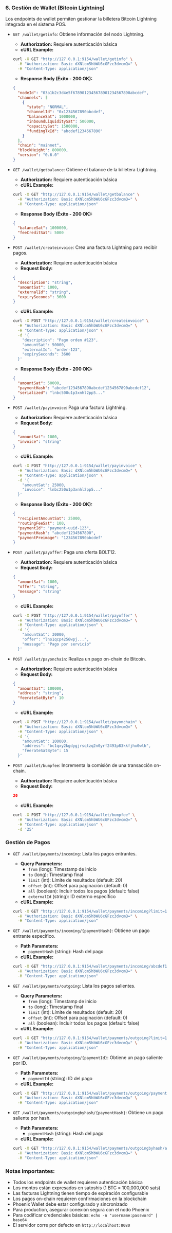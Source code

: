 ### 6. Gestión de Wallet (Bitcoin Lightning)

Los endpoints de wallet permiten gestionar la billetera Bitcoin Lightning integrada en el sistema POS.

- `GET /wallet/getinfo`: Obtiene información del nodo Lightning.
  - **Authorization:** Requiere autenticación básica
  - **cURL Example:**
  ```bash
  curl -X GET "http://127.0.0.1:9154/wallet/getinfo" \
    -H "Authorization: Basic dXNlcm5hbWU6cGFzc3dvcmQ=" \
    -H "Content-Type: application/json"
  ```
  - **Response Body (Éxito - 200 OK):**
  ```json
  {
    "nodeId": "03a1b2c3d4e5f6789012345678901234567890abcdef",
    "channels": [
      {
        "state": "NORMAL",
        "channelId": "0x1234567890abcdef",
        "balanceSat": 1000000,
        "inboundLiquiditySat": 500000,
        "capacitySat": 1500000,
        "fundingTxId": "abcdef1234567890"
      }
    ],
    "chain": "mainnet",
    "blockHeight": 800000,
    "version": "0.6.0"
  }
  ```

- `GET /wallet/getbalance`: Obtiene el balance de la billetera Lightning.
  - **Authorization:** Requiere autenticación básica
  - **cURL Example:**
  ```bash
  curl -X GET "http://127.0.0.1:9154/wallet/getbalance" \
    -H "Authorization: Basic dXNlcm5hbWU6cGFzc3dvcmQ=" \
    -H "Content-Type: application/json"
  ```
  - **Response Body (Éxito - 200 OK):**
  ```json
  {
    "balanceSat": 1000000,
    "feeCreditSat": 5000
  }
  ```

- `POST /wallet/createinvoice`: Crea una factura Lightning para recibir pagos.
  - **Authorization:** Requiere autenticación básica
  - **Request Body:**
  ```json
  {
    "description": "string",
    "amountSat": 1000,
    "externalId": "string",
    "expirySeconds": 3600
  }
  ```
  - **cURL Example:**
  ```bash
  curl -X POST "http://127.0.0.1:9154/wallet/createinvoice" \
    -H "Authorization: Basic dXNlcm5hbWU6cGFzc3dvcmQ=" \
    -H "Content-Type: application/json" \
    -d '{
      "description": "Pago orden #123",
      "amountSat": 50000,
      "externalId": "order-123",
      "expirySeconds": 3600
    }'
  ```
  - **Response Body (Éxito - 200 OK):**
  ```json
  {
    "amountSat": 50000,
    "paymentHash": "abcdef1234567890abcdef1234567890abcdef12",
    "serialized": "lnbc500u1p3xnhl2pp5..."
  }
  ```

- `POST /wallet/payinvoice`: Paga una factura Lightning.
  - **Authorization:** Requiere autenticación básica
  - **Request Body:**
  ```json
  {
    "amountSat": 1000,
    "invoice": "string"
  }
  ```
  - **cURL Example:**
  ```bash
  curl -X POST "http://127.0.0.1:9154/wallet/payinvoice" \
    -H "Authorization: Basic dXNlcm5hbWU6cGFzc3dvcmQ=" \
    -H "Content-Type: application/json" \
    -d '{
      "amountSat": 25000,
      "invoice": "lnbc250u1p3xnhl2pp5..."
    }'
  ```
  - **Response Body (Éxito - 200 OK):**
  ```json
  {
    "recipientAmountSat": 25000,
    "routingFeeSat": 100,
    "paymentId": "payment-uuid-123",
    "paymentHash": "abcdef1234567890",
    "paymentPreimage": "1234567890abcdef"
  }
  ```

- `POST /wallet/payoffer`: Paga una oferta BOLT12.
  - **Authorization:** Requiere autenticación básica
  - **Request Body:**
  ```json
  {
    "amountSat": 1000,
    "offer": "string",
    "message": "string"
  }
  ```
  - **cURL Example:**
  ```bash
  curl -X POST "http://127.0.0.1:9154/wallet/payoffer" \
    -H "Authorization: Basic dXNlcm5hbWU6cGFzc3dvcmQ=" \
    -H "Content-Type: application/json" \
    -d '{
      "amountSat": 30000,
      "offer": "lno1qcp4256wpj...",
      "message": "Pago por servicio"
    }'
  ```

- `POST /wallet/payonchain`: Realiza un pago on-chain de Bitcoin.
  - **Authorization:** Requiere autenticación básica
  - **Request Body:**
  ```json
  {
    "amountSat": 100000,
    "address": "string",
    "feerateSatByte": 10
  }
  ```
  - **cURL Example:**
  ```bash
  curl -X POST "http://127.0.0.1:9154/wallet/payonchain" \
    -H "Authorization: Basic dXNlcm5hbWU6cGFzc3dvcmQ=" \
    -H "Content-Type: application/json" \
    -d '{
      "amountSat": 100000,
      "address": "bc1qxy2kgdygjrsqtzq2n0yrf2493p83kkfjhx0wlh",
      "feerateSatByte": 15
    }'
  ```

- `POST /wallet/bumpfee`: Incrementa la comisión de una transacción on-chain.
  - **Authorization:** Requiere autenticación básica
  - **Request Body:**
  ```json
  20
  ```
  - **cURL Example:**
  ```bash
  curl -X POST "http://127.0.0.1:9154/wallet/bumpfee" \
    -H "Authorization: Basic dXNlcm5hbWU6cGFzc3dvcmQ=" \
    -H "Content-Type: application/json" \
    -d '25'
  ```

### Gestión de Pagos

- `GET /wallet/payments/incoming`: Lista los pagos entrantes.
  - **Query Parameters:**
    - `from` (long): Timestamp de inicio
    - `to` (long): Timestamp final
    - `limit` (int): Límite de resultados (default: 20)
    - `offset` (int): Offset para paginación (default: 0)
    - `all` (boolean): Incluir todos los pagos (default: false)
    - `externalId` (string): ID externo específico
  - **cURL Example:**
  ```bash
  curl -X GET "http://127.0.0.1:9154/wallet/payments/incoming?limit=10&offset=0" \
    -H "Authorization: Basic dXNlcm5hbWU6cGFzc3dvcmQ=" \
    -H "Content-Type: application/json"
  ```

- `GET /wallet/payments/incoming/{paymentHash}`: Obtiene un pago entrante específico.
  - **Path Parameters:**
    - `paymentHash` (string): Hash del pago
  - **cURL Example:**
  ```bash
  curl -X GET "http://127.0.0.1:9154/wallet/payments/incoming/abcdef1234567890" \
    -H "Authorization: Basic dXNlcm5hbWU6cGFzc3dvcmQ=" \
    -H "Content-Type: application/json"
  ```

- `GET /wallet/payments/outgoing`: Lista los pagos salientes.
  - **Query Parameters:**
    - `from` (long): Timestamp de inicio
    - `to` (long): Timestamp final
    - `limit` (int): Límite de resultados (default: 20)
    - `offset` (int): Offset para paginación (default: 0)
    - `all` (boolean): Incluir todos los pagos (default: false)
  - **cURL Example:**
  ```bash
  curl -X GET "http://127.0.0.1:9154/wallet/payments/outgoing?limit=10" \
    -H "Authorization: Basic dXNlcm5hbWU6cGFzc3dvcmQ=" \
    -H "Content-Type: application/json"
  ```

- `GET /wallet/payments/outgoing/{paymentId}`: Obtiene un pago saliente por ID.
  - **Path Parameters:**
    - `paymentId` (string): ID del pago
  - **cURL Example:**
  ```bash
  curl -X GET "http://127.0.0.1:9154/wallet/payments/outgoing/payment-uuid-123" \
    -H "Authorization: Basic dXNlcm5hbWU6cGFzc3dvcmQ=" \
    -H "Content-Type: application/json"
  ```

- `GET /wallet/payments/outgoingbyhash/{paymentHash}`: Obtiene un pago saliente por hash.
  - **Path Parameters:**
    - `paymentHash` (string): Hash del pago
  - **cURL Example:**
  ```bash
  curl -X GET "http://127.0.0.1:9154/wallet/payments/outgoingbyhash/abcdef1234567890" \
    -H "Authorization: Basic dXNlcm5hbWU6cGFzc3dvcmQ=" \
    -H "Content-Type: application/json"
  ```

### Notas importantes:
- Todos los endpoints de wallet requieren autenticación básica
- Los montos están expresados en satoshis (1 BTC = 100,000,000 sats)
- Las facturas Lightning tienen tiempo de expiración configurable
- Los pagos on-chain requieren confirmaciones en la blockchain
- Phoenix Wallet debe estar configurado y sincronizado
- Para production, asegurar conexión segura con el nodo Phoenix
- Para codificar credenciales básicas: `echo -n "username:password" | base64`
- El servidor corre por defecto en `http://localhost:8080`
